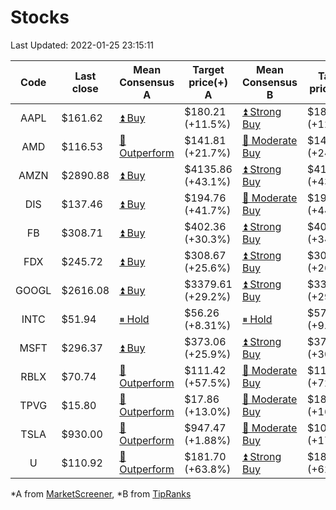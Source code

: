 # Stocks
Last Updated: 2022-01-25 23:15:11

|Code|Last close|Mean Consensus A|Target price(+) A|Mean Consensus B|Target price(+) B|
|:--:|-|-|-|-|-|
|AAPL|$161.62|[⏫ Buy](https://m.marketscreener.com/quote/stock/-4849/)|$180.21 (+11.5%)|[⏫ Strong Buy](https://www.tipranks.com/stocks/aapl/forecast)|$181.40 (+12.36%)|
|AMD|$116.53|[🔼 Outperform](https://m.marketscreener.com/quote/stock/-19475876/)|$141.81 (+21.7%)|[🔼 Moderate Buy](https://www.tipranks.com/stocks/amd/forecast)|$145.55 (+24.90%)|
|AMZN|$2890.88|[⏫ Buy](https://m.marketscreener.com/quote/stock/-12864605/)|$4135.86 (+43.1%)|[⏫ Strong Buy](https://www.tipranks.com/stocks/amzn/forecast)|$4150.83 (+43.58%)|
|DIS|$137.46|[⏫ Buy](https://m.marketscreener.com/quote/stock/-4842/)|$194.76 (+41.7%)|[🔼 Moderate Buy](https://www.tipranks.com/stocks/dis/forecast)|$195.35 (+44.14%)|
|FB|$308.71|[⏫ Buy](https://m.marketscreener.com/quote/stock/-10547141/)|$402.36 (+30.3%)|[⏫ Strong Buy](https://www.tipranks.com/stocks/fb/forecast)|$406.42 (+34.28%)|
|FDX|$245.72|[⏫ Buy](https://m.marketscreener.com/quote/stock/-12585/)|$308.67 (+25.6%)|[⏫ Strong Buy](https://www.tipranks.com/stocks/fdx/forecast)|$309.71 (+26.04%)|
|GOOGL|$2616.08|[⏫ Buy](https://m.marketscreener.com/quote/stock/-24203373/)|$3379.61 (+29.2%)|[⏫ Strong Buy](https://www.tipranks.com/stocks/googl/forecast)|$3386.25 (+29.44%)|
|INTC|$51.94|[⏸ Hold](https://m.marketscreener.com/quote/stock/-4829/)|$56.26 (+8.31%)|[⏸ Hold](https://www.tipranks.com/stocks/intc/forecast)|$57.09 (+9.92%)|
|MSFT|$296.37|[⏫ Buy](https://m.marketscreener.com/quote/stock/-4835/)|$373.06 (+25.9%)|[⏫ Strong Buy](https://www.tipranks.com/stocks/msft/forecast)|$373.24 (+30.42%)|
|RBLX|$70.74|[🔼 Outperform](https://m.marketscreener.com/quote/stock/-117793644/)|$111.42 (+57.5%)|[🔼 Moderate Buy](https://www.tipranks.com/stocks/rblx/forecast)|$113.40 (+72.11%)|
|TPVG|$15.80|[🔼 Outperform](https://m.marketscreener.com/quote/stock/-15933327/)|$17.86 (+13.0%)|[🔼 Moderate Buy](https://www.tipranks.com/stocks/tpvg/forecast)|$18.33 (+16.01%)|
|TSLA|$930.00|[🔼 Outperform](https://m.marketscreener.com/quote/stock/-6344549/)|$947.47 (+1.88%)|[🔼 Moderate Buy](https://www.tipranks.com/stocks/tsla/forecast)|$1074.69 (+17.96%)|
|U|$110.92|[🔼 Outperform](https://m.marketscreener.com/quote/stock/-112492634/)|$181.70 (+63.8%)|[⏫ Strong Buy](https://www.tipranks.com/stocks/u/forecast)|$180.30 (+62.55%)|


*A from [MarketScreener](https://www.marketscreener.com), *B from [TipRanks](https://www.tipranks.com)
